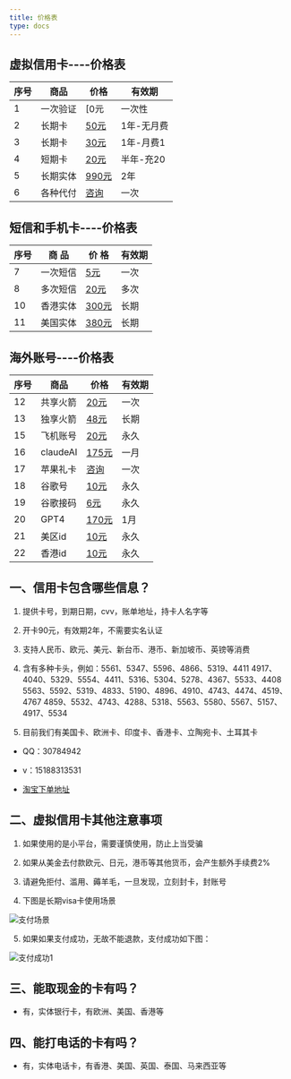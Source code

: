 ```yaml
---
title: 价格表
type: docs
---
```


## 虚拟信用卡----价格表
| 序号 | 商品 | 价格 | 有效期 |
| --- | --- | --- | --- |
| 1 | 一次验证 | [0元 | 一次性 |
| 2 | 长期卡 | [50元](https://item.taobao.com/item.htm?ft=t&id=907741389243) | 1年-无月费  |
| 3 | 长期卡 | [30元](https://item.taobao.com/item.htm?ft=t&id=907741389243) | 1年-月费1  |
| 4 | 短期卡 | [20元](https://item.taobao.com/item.htm?ft=t&id=907741389243) | 半年-充20  |
| 5 | 长期实体 | [990元](https://item.taobao.com/item.htm?ft=t&id=907741389243) | 2年  |
| 6 | 各种代付 | [咨询](https://item.taobao.com/item.htm?ft=t&id=907741389243) | 一次 |



## 短信和手机卡----价格表
| 序号 | 商 品 | 价 格 | 有效期 |
| --- | --- | --- | --- |
| 7 | 一次短信 | [5元](https://item.taobao.com/item.htm?ft=t&id=907741389243)  | 一次 |
| 8 | 多次短信 | [20元](https://item.taobao.com/item.htm?ft=t&id=907741389243)  | 多次 |
| 10 | 香港实体 | [300元](https://item.taobao.com/item.htm?ft=t&id=907741389243)  | 长期 |
| 11 | 美国实体 | [380元](https://item.taobao.com/item.htm?ft=t&id=907741389243)  | 长期 |



## 海外账号----价格表

| 序号 | 商品 | 价格 | 有效期 |
| --- | --- | --- | --- |
| 12 | 共享火箭 | [20元](https://item.taobao.com/item.htm?ft=t&id=907741389243) | 一次 |
| 13 | 独享火箭 | [48元](https://item.taobao.com/item.htm?ft=t&id=907741389243) | 长期 |
| 15 | 飞机账号 | [20元](https://item.taobao.com/item.htm?ft=t&id=907741389243) | 永久  |
| 16 | claudeAI | [175元](https://item.taobao.com/item.htm?ft=t&id=907741389243) | 一月  |
| 17 | 苹果礼卡 | [咨询](https://item.taobao.com/item.htm?ft=t&id=907741389243)  | 一次 |
| 18 | 谷歌号 | [10元](https://item.taobao.com/item.htm?ft=t&id=907741389243) | 永久  |
| 19 | 谷歌接码 | [6元](https://item.taobao.com/item.htm?ft=t&id=907741389243) | 永久  |
| 20 | GPT4 | [170元](https://item.taobao.com/item.htm?ft=t&id=907741389243) | 1月  |
| 21 | 美区id | [10元](https://item.taobao.com/item.htm?ft=t&id=907741389243) | 永久  |
| 22 | 香港id | [10元](https://item.taobao.com/item.htm?ft=t&id=907741389243) | 永久  |

## **一、信用卡包含哪些信息？**
1. 提供卡号，到期日期，cvv，账单地址，持卡人名字等

2. 开卡90元，有效期2年，不需要实名认证

3. 支持人民币、欧元、美元、新台币、港币、新加坡币、英镑等消费
4. 含有多种卡头，例如：5561、5347、5596、4866、5319、4411
4917、4040、5329、5554、4411、5316、5304、5278、4367、5533、4408
5563、5592、5319、4833、5190、4896、4910、4743、4474、4519、4767
4859、5532、4743、4288、5318、5563、5580、5567、5157、4917、5534
5. 目前我们有美国卡、欧洲卡、印度卡、香港卡、立陶宛卡、土耳其卡
- QQ：30784942 
- v：15188313531

-  [淘宝下单地址](https://item.taobao.com/item.htm?ft=t&id=907741389243)

## **二、虚拟信用卡其他注意事项**

1. 如果使用的是小平台，需要谨慎使用，防止上当受骗

2. 如果从美金去付款欧元、日元，港币等其他货币，会产生额外手续费2%

3. 请避免拒付、滥用、薅羊毛，一旦发现，立刻封卡，封账号

4. 下图是长期visa卡使用场景

![支付场景](https://zhiblog.xyz/img1/支付场景001.png)

5. 如果如果支付成功，无故不能退款，支付成功如下图：

![支付成功1](https://zhiblog.xyz/img1/支付成功1.png)

## 三、能取现金的卡有吗？
- 有，实体银行卡，有欧洲、美国、香港等
## 四、能打电话的卡有吗？
- 有，实体电话卡，有香港、美国、英国、泰国、马来西亚等